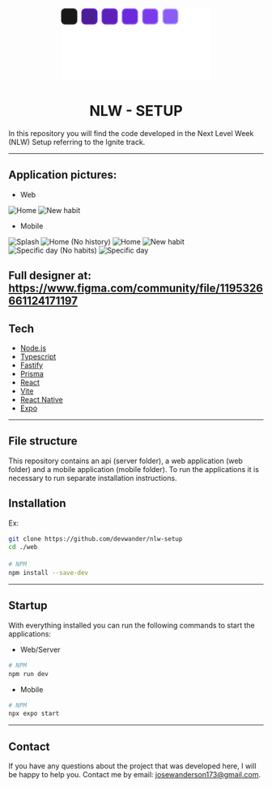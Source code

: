 <p align="center" >
<img src=".\web\src\assets\logo.svg" />
</p>
<h1 align="center">NLW - SETUP</h1>

In this repository you will find the code developed in the Next Level Week (NLW) Setup referring to the Ignite track.

---

## Application pictures:

- Web

![Home](https://user-images.githubusercontent.com/44070849/215301338-e020c6fe-6de8-4aac-a21b-47ea1753f592.png)
![New habit](https://user-images.githubusercontent.com/44070849/215301339-d238defa-4d55-4ba5-a732-b71395815038.png)

- Mobile

![Splash](https://user-images.githubusercontent.com/44070849/215301428-7f624525-b9e7-4dd9-ae13-51a9d76c4f27.png)
![Home (No history)](https://user-images.githubusercontent.com/44070849/215301429-15b98784-fb80-4a88-b62e-beae9b1febec.png)
![Home](https://user-images.githubusercontent.com/44070849/215301430-7f2cfa03-8911-414d-a936-cb65e590d93a.png)
![New habit](https://user-images.githubusercontent.com/44070849/215301431-24deca7b-c4c2-4fcb-9f90-aebcfb62b1c1.png)
![Specific day (No habits)](https://user-images.githubusercontent.com/44070849/215301433-584aba09-b6ae-4bff-8721-f673a21c5082.png)
![Specific day](https://user-images.githubusercontent.com/44070849/215301434-63c3b88d-90a4-440a-a8f4-e7a33f810989.png)

Full designer at: https://www.figma.com/community/file/1195326661124171197
---

## Tech

- <a href="https://nodejs.org/en/" target="_blank">Node.js</a>
- <a href="https://www.typescriptlang.org/" target="_blank">Typescript</a>
- <a href="https://www.fastify.io/" target="_blank">Fastify</a>
- <a href="https://www.prisma.io/" target="_blank">Prisma</a>
- <a href="https://pt-br.reactjs.org/" target="_blank">React</a>
- <a href="https://vitejs.dev/" target="_blank">Vite</a>
- <a href="https://reactnative.dev/" target="_blank">React Native</a>
- <a href="https://expo.dev/" target="_blank">Expo</a>

---

## File structure

This repository contains an api (server folder), a web application (web folder) and a mobile application (mobile folder). To run the applications it is necessary to run separate installation instructions.

## Installation

Ex:

```bash
git clone https://github.com/devwander/nlw-setup
cd ./web

# NPM
npm install --save-dev
```

---

## Startup

With everything installed you can run the following commands to start the applications:

- Web/Server

```bash
# NPM
npm run dev
```

- Mobile

```bash
# NPM
npx expo start
```

---

## Contact

If you have any questions about the project that was developed here, I will be happy to help you. Contact me by email: josewanderson173@gmail.com.
